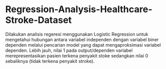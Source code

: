 # Regression-Analysis-Healthcare-Stroke-Dataset
Dilakukan analisis regeresi menggunakan Logistic Regression untuk mengetahui hubungan antara variabel independen dengan variabel biner dependen melalui pencarian model yang dapat mengaproksimasi variabel dependen. Lebih jauh, nilai 1 pada output/dependen variabel merepresentasikan pasien terkena penyakit stoke sedangkan nilai 0 sebaliknya (tidak terkena penyakit stroke).
